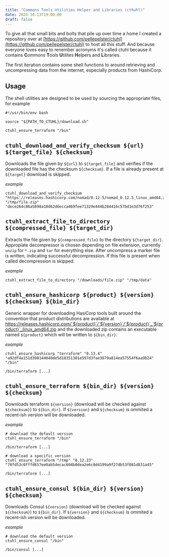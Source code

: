 ```yaml
---
title: "Commons Tools Utilities Helper and Libraries (cthuhl)"
date: 2020-10-13T19:00:00
draft: false
---
```


To give all that small bits and bolts that pile up over time a home I created a repository over at
[https://github.com/pellepelster/ctuhl](https://github.com/pellepelster/ctuhl) to host all this stuff. And because everyone loves easy to renember acronyms it's called ctuhl because it contains **C**ommons **T**ools **U**tilites **H**elpers and **L**ibraries.

The first iteration contains some shell functions to around retrieving and uncompressing data from the internet, especially products from HashiCorp.

<!--more-->

## Usage

The shell utilities are designed to be used by sourcing the appropriate files, for example

```
#!/usr/bin/env bash

source "${PATH_TO_CTUHL}/download.sh"

ctuhl_ensure_terraform "/bin"
```

## `ctuhl_download_and_verify_checksum ${url} ${target_file} ${checksum}`

Downloads the file given by `${url}` to `${target_file}` and verifies if the downloaded file has the checksum `${checksum}`. If a file is already present at `${target}` download is skipped.

*example*
```
ctuhl_download_and_verify_checksum "https://releases.hashicorp.com/nomad/0.12.5/nomad_0.12.5_linux_amd64.zip" "/tmp/file.zip" "dece264c86a5898a18d62d6ecca469fee71329e444b284416c57bd1e3d76f253" 
```

## `ctuhl_extract_file_to_directory ${compressed_file} ${target_dir}`

Extracts the file given by `${compressed_file}` to the directory `${target_dir}`. Appropiate decompressor is chosen depending on file extension, currently `unzip` for `*.zip` and `tar` for everything else. After uncompress a marker file is written, indicating successful decompression. If this file is present when called decompression is skipped.

*example*
```
ctuhl_extract_file_to_directory "/downloads/file.zip" "/tmp/data"
```

## `ctuhl_ensure_hashicorp ${product} ${version} ${checksum} ${bin_dir}`

Generic wrapper for downloading HasiCorp tools built around the convention that product distributions are available at https://releases.hashicorp.com/`${product}`/`${version}`/`${product}`_`${product}`_linux_amd64.zip and the downloaded zip contains an executable named `${product}` which will be written to `${bin_dir}`.

*example*
```
ctuhl_ensure_hashicorp "terraform" "0.13.4" "a92df4a151d390144040de5d18351301e597d3fae3679a814ea57554f6aa9b24" "/bin" 

/bin/terraform [...]
```

## `ctuhl_ensure_terraform ${bin_dir} ${version} ${checksum}`

Downloads terraform `${version}` (download will be checked against `${checksum}`) to `${bin_dir}`. If `${version}` and `${checksum}` is ommited a recent-ish version will be downloaded.

*example*
```
# download the default version
ctuhl_ensure_terraform "/bin"

/bin/terraform [...]

# download a specific version
ctuhl_ensure_terraform "/tmp" "0.12.23" "78fd53c0fffd657ee0ab5decac604b0dea2e6c0d4199a9f27db53f081d831a45"

/bin/terraform [...]
```

## `ctuhl_ensure_consul ${bin_dir} ${version} ${checksum}`

Downloads Consul `${version}` (download will be checked against `${checksum}`) to `${bin_dir}`. If `${version}` and `${checksum}` is ommited a recent-ish version will be downloaded.

*example*
```
# download the default version
ctuhl_ensure_consul "/bin"

/bin/consul [...]
```